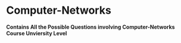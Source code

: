 # Computer-Networks
**Contains All the Possible Questions involving Computer-Networks Course Unviersity Level**

